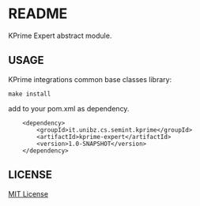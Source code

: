 # README

KPrime Expert abstract module.

## USAGE

KPrime integrations common base classes library: 

    make install

add to your pom.xml as dependency.

        <dependency>
            <groupId>it.unibz.cs.semint.kprime</groupId>
            <artifactId>kprime-expert</artifactId>
            <version>1.0-SNAPSHOT</version>
        </dependency>


## LICENSE

[MIT License](https://en.wikipedia.org/wiki/MIT_License)